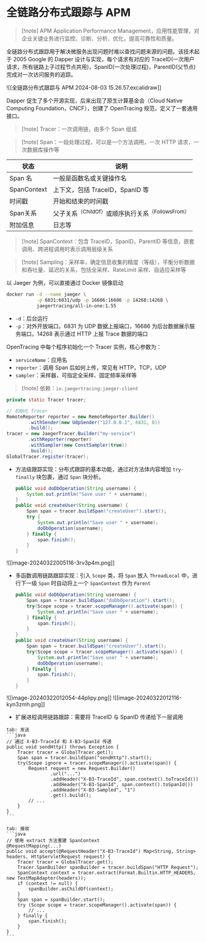 # 全链路分布式跟踪与 APM

> [!note] APM
> Application Performance Management，应用性能管理，对企业关键业务进行监控、诊断、分析、优化，提高可靠性和质量。

全链路分布式跟踪用于解决微服务出现问题时难以查找问题来源的问题。该技术起于 2005 Google 的 Dapper 设计与实现，每个请求有对应的 TraceID(一次用户请求，所有链路上子过程节点共用)，SpanID(一次处理过程)，ParentID(父节点) 完成对一次访问服务的追踪。

![[全链路分布式跟踪与 APM 2024-08-03 15.26.57.excalidraw]]

Dapper 促生了多个开源实现，后来出现了原生计算基金会（Cloud Native Computing Foundation，CNCF），创建了 OpenTracing 规范，定义了一套通用接口。

> [!note] Tracer：一次调用链，由多个 Span 组成

> [!note] Span：一段处理过程，可以是一个方法调用，一次 HTTP 请求，一次数据库操作等

| 状态          | 说明                                                      |
| ----------- | ------------------------------------------------------- |
| Span 名      | 一般是函数名或关键操作名                                            |
| SpanContext | 上下文，包括 TraceID，SpanID 等                                 |
| 时间戳         | 开始和结束的时间戳                                               |
| Span关系      | 父子关系<sup>（ChildOf）</sup>或顺序执行关系<sup>（FollowsFrom）</sup> |
| 附加信息        | 日志等                                                     |

> [!note] SpanContext：包含 TraceID，SpanID，ParentID 等信息，嵌套调用、跨进程调用时表示调用层级关系

> [!note] Sampling：采样率，确定信息收集的精度（等级），平衡分析数据和吞吐量、延迟的关系，包括全采样、RateLimit 采样、自适应采样等

以 Jaeger 为例，可以直接通过 Docker 镜像启动

```bash
docker run -d --name jaeger \
           -p 6831:6831/udp -p 16686:16686 -p 14268:14268 \
           jaegertracing/all-in-one:1.55
```
* `-d`：后台运行
* `-p`：对外开放端口，6831 为 UDP 数据上报端口，16686 为后台数据展示服务端口，14268 表示通过 HTTP 上报 Trace 数据的端口

OpenTracing 中每个程序初始化一个 Tracer 实例，核心参数为：
* `serviceName`：应用名
* `reporter`：调用 Span 后如何上传，常见有 HTTP，TCP，UDP
* `sampler`：采样器，可指定全采样、固定频率采样等

>[!note] 依赖：`io.jaegertracing:jaeger-client`

```java
private static Tracer tracer;

// 初始化 Tracer
RemoteReporter reporter = new RemoteReporter.Builder()
        .withSender(new UdpSender("127.0.0.1", 6831, 0))
        .build();
tracer = new JaegerTracer.Builder("my-service")
        .withReporter(reporter)
        .withSampler(new ConstSampler(true))
        .build();
GlobalTracer.register(tracer);
```

* 方法级跟踪实现：分布式跟踪的基本功能，通过对方法体内容增加 `try-finally` 块包裹，通过 `Span` 块分析。

  ```java
  public void doDbOperation(String username) {
      System.out.println("Save user " + username);
  }
  public void createUser(String username) {
      Span span = tracer.buildSpan("createUser").start();
      try {
          System.out.println("Save user " + username);
          doDbOperation(username);
      } finally {
          span.finish();
      }
  }
  ```

![[image-20240322005116-3rv3p4m.png]]
* 多函数调用链路跟踪实现：引入 `Scope` 类，将 `Span` 放入 `ThreadLocal` 中，进行下一级 `Span` 时自动将上一个 `SpanContext` 作为 `Parent`

  ```java
  public void doDbOperation(String username) {
      Span span = tracer.buildSpan("doDbOperation").start();
      try(Scope scope = tracer.scopeManager().activate(span)) {
          System.out.println("Save user " + username);
      } finally {
          span.finish();
      }
  }
  public void createUser(String username) {
      Span span = tracer.buildSpan("createUser").start();
      try(Scope scope = tracer.scopeManager().activate(span)) {
          System.out.println("Save user " + username);
          doDbOperation(username);
      } finally {
          span.finish();
      }
  }
  ```

![[image-20240322012054-44plipy.png]]
 ![[image-20240322012116-kyn3zmh.png]]
* 扩展进程调用链路跟踪：需要将 TraceID 与 SpanID 传递给下一层调用

````tabs
tab: 发送
```java
// 通过 X-B3-TraceId 和 X-B3-SpanId 传递
public void sendHttp() throws Exception {
    Tracer tracer = GlobalTracer.get();
    Span span = tracer.buildSpan("sendHttp").start();
    try(Scope ignore = tracer.scopeManager().activate(span)) {
        Request request = new Request.Builder()
                .url("...")
                .addHeader("X-B3-TraceId", span.context().toTraceId())
                .addHeader("X-B3-SpanId", span.context().toSpanId())
                .addHeader("X-B3-Sampled", "1")
                .get().build();
        // ...
    }
}
```

tab: 接收
```java
// 使用 extract 方法重建 SpanContext
@RequestMapping(...)
public void accept(@RequestHeader("X-B3-TraceId") Map<String, String> headers, HttpServletRequest request) {
    Tracer tracer = GlobalTracer.get();
    Tracer.SpanBuilder spanBuilder = tracer.buildSpan("HTTP Request");
    SpanContext context = tracer.extract(Format.Builtin.HTTP_HEADERS, new TextMapAdapter(headers));
    if (context != null) {
        spanBuilder.asChildOf(context);
    }
    Span span = spanBuilder.start();
    try (Scope scope = tracer.scopeManager().activate(span)) {
        // ...
    } finally {
        span.finish();
    }
}
```
````

‍

‍
